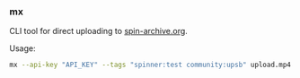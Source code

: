 ### mx

CLI tool for direct uploading to [spin-archive.org](https://spin-archive.org).

Usage:

```bash
mx --api-key "API_KEY" --tags "spinner:test community:upsb" upload.mp4
```
